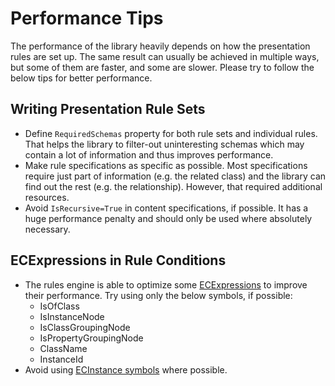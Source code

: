 # Performance Tips

The performance of the library heavily depends on how the presentation rules
are set up. The same result can usually be achieved in multiple ways, but
some of them are faster, and some are slower. Please try to follow the below
tips for better performance.

## Writing Presentation Rule Sets

- Define `RequiredSchemas` property for both rule sets and individual rules. 
That helps the library to filter-out uninteresting schemas
which may contain a lot of information and thus improves performance.
- Make rule specifications as specific as possible. Most specifications require
just part of information (e.g. the related class) and the library can find out
the rest (e.g. the relationship). However, that required additional resources.
- Avoid `IsRecursive=True` in content specifications, if possible. It has a huge
performance penalty and should only be used where absolutely necessary.

## ECExpressions in Rule Conditions

- The rules engine is able to optimize some [ECExpressions](./ECExpressions.md)
to improve their performance. Try using only the below symbols, if possible:
  - IsOfClass
  - IsInstanceNode
  - IsClassGroupingNode
  - IsPropertyGroupingNode
  - ClassName
  - InstanceId
- Avoid using [ECInstance symbols](./ECExpressions.md#ecinstance) where possible.
